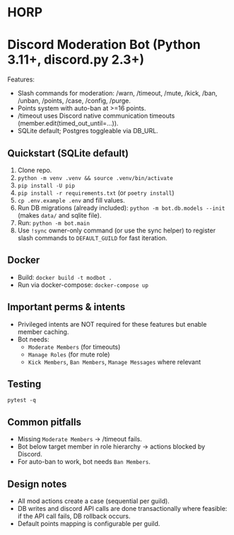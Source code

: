 # HORP
# Discord Moderation Bot (Python 3.11+, discord.py 2.3+)

Features:
- Slash commands for moderation: /warn, /timeout, /mute, /kick, /ban, /unban, /points, /case, /config, /purge.
- Points system with auto-ban at >=16 points.
- /timeout uses Discord native communication timeouts (member.edit(timed_out_until=...)).
- SQLite default; Postgres toggleable via DB_URL.

## Quickstart (SQLite default)
1. Clone repo.
2. `python -m venv .venv && source .venv/bin/activate`
3. `pip install -U pip`
4. `pip install -r requirements.txt` (or `poetry install`)
5. `cp .env.example .env` and fill values.
6. Run DB migrations (already included): `python -m bot.db.models --init` (makes `data/` and sqlite file).
7. Run: `python -m bot.main`
8. Use `!sync` owner-only command (or use the sync helper) to register slash commands to `DEFAULT_GUILD` for fast iteration.

## Docker
- Build: `docker build -t modbot .`
- Run via docker-compose: `docker-compose up`

## Important perms & intents
- Privileged intents are NOT required for these features but enable member caching.
- Bot needs:
  - `Moderate Members` (for timeouts)
  - `Manage Roles` (for mute role)
  - `Kick Members`, `Ban Members`, `Manage Messages` where relevant

## Testing
`pytest -q`

## Common pitfalls
- Missing `Moderate Members` → /timeout fails.
- Bot below target member in role hierarchy → actions blocked by Discord.
- For auto-ban to work, bot needs `Ban Members`.

## Design notes
- All mod actions create a case (sequential per guild).
- DB writes and discord API calls are done transactionally where feasible: if the API call fails, DB rollback occurs.
- Default points mapping is configurable per guild.

